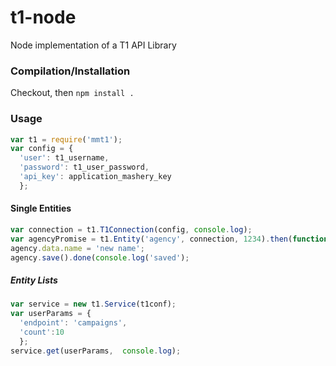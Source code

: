 t1-node
=======

Node implementation of a T1 API Library

### Compilation/Installation
Checkout, then `npm install .`

### Usage
``` js
var t1 = require('mmt1');
var config = {
  'user': t1_username,
  'password': t1_user_password,
  'api_key': application_mashery_key
  };
```

#### Single Entities
``` js
var connection = t1.T1Connection(config, console.log);
var agencyPromise = t1.Entity('agency', connection, 1234).then(function(agency) {this.agency = agency});
agency.data.name = 'new name';
agency.save().done(console.log('saved');
```

##### Entity Lists
``` js
var service = new t1.Service(t1conf);
var userParams = {
  'endpoint': 'campaigns',
  'count':10
  };
service.get(userParams,  console.log);
```